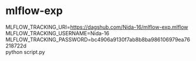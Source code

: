 # mlflow-exp

MLFLOW_TRACKING_URI=https://dagshub.com/Nida-16/mlflow-exp.mlflow \
MLFLOW_TRACKING_USERNAME=Nida-16 \
MLFLOW_TRACKING_PASSWORD=bc4906a9130f7ab8b8ba986106979ea76218722d \
python script.py
